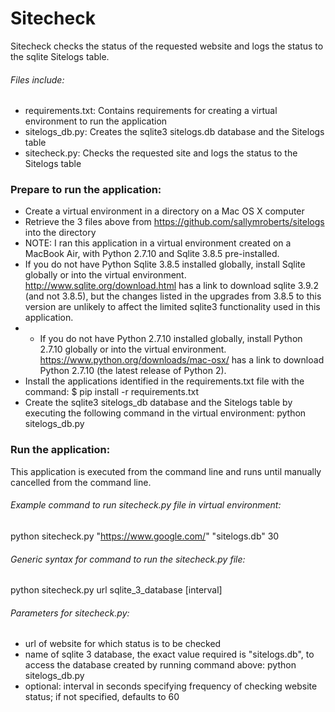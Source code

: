 # Sitecheck

Sitecheck checks the status of the requested website and logs the status to the sqlite Sitelogs table.

###### Files include:

- requirements.txt: Contains requirements for creating a virtual environment to run the application
- sitelogs_db.py: Creates the sqlite3 sitelogs.db database and the Sitelogs table
- sitecheck.py: Checks the requested site and logs the status to the Sitelogs table

### Prepare to run the application:

- Create a virtual environment in a directory on a Mac OS X computer
- Retrieve the 3 files above from https://github.com/sallymroberts/sitelogs into the directory
- NOTE: I ran this application in a virtual environment created on a MacBook Air, with Python 2.7.10 and Sqlite 3.8.5 pre-installed. 
- If you do not have Python Sqlite 3.8.5 installed globally, install Sqlite globally or into the virtual environment. http://www.sqlite.org/download.html has a link to download sqlite 3.9.2 (and not 3.8.5), but the changes listed in the upgrades from 3.8.5 to this version are unlikely to affect the limited sqlite3 functionality used in this application.
- - If you do not have Python 2.7.10 installed globally, install Python 2.7.10 globally or into the virtual environment. https://www.python.org/downloads/mac-osx/ has a link to download Python 2.7.10 (the latest release of Python 2).
- Install the applications identified in the requirements.txt file with the command: $ pip install -r requirements.txt
- Create the sqlite3 sitelogs_db database and the Sitelogs table by executing the following command in the virtual environment: python sitelogs_db.py
 
### Run the application:

This application is executed from the command line and runs until manually cancelled from the command line.

###### Example command to run sitecheck.py file in virtual environment:

python sitecheck.py "https://www.google.com/" "sitelogs.db" 30

###### Generic syntax for command to run the sitecheck.py file:

python sitecheck.py url sqlite_3_database [interval] 

###### Parameters for sitecheck.py:

- url of website for which status is to be checked
- name of sqlite 3 database, the exact value required is "sitelogs.db", to access the database created by running command above: python sitelogs_db.py 
- optional: interval in seconds specifying frequency of checking website status; if not specified, defaults to 60